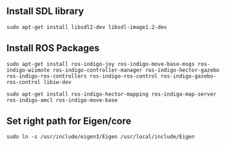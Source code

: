 ## Install SDL library

`sudo apt-get install libsdl2-dev libsdl-image1.2-dev`

## Install ROS Packages

`sudo apt-get install ros-indigo-joy ros-indigo-move-base-msgs ros-indigo-wiimote ros-indigo-controller-manager ros-indigo-hector-gazebo ros-indigo-ros-controllers ros-indigo-ros-control ros-indigo-gazebo-ros-control libiw-dev`

`sudo apt-get install ros-indigo-hector-mapping ros-indigo-map-server ros-indigo-amcl ros-indigo-move-base`

## Set right path for Eigen/core

`sudo ln -s /usr/include/eigen3/Eigen /usr/local/include/Eigen`
